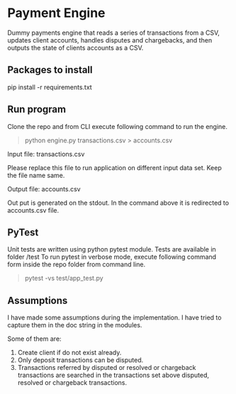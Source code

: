 # Payment Engine
Dummy payments engine that reads a series of transactions from a CSV, updates client accounts,
handles disputes and chargebacks, and then outputs the state of clients accounts as a CSV.

## Packages to install
pip install -r requirements.txt

## Run program
Clone the repo and from CLI execute following command to run the engine.

> python engine.py transactions.csv > accounts.csv

Input file: transactions.csv

Please replace this file to run application on different input data set. Keep the file name same.


Output file: accounts.csv

Out put is generated on the stdout. In the command above it is redirected to accounts.csv file.


## PyTest
Unit tests are written using python pytest module.
Tests are available in folder /test
To run pytest in verbose mode, execute following command form
inside the repo folder from command line.

> pytest -vs  test/app_test.py


## Assumptions
I have made some assumptions during the implementation.
I have tried to capture them in the doc string in the modules.

Some of them are:
1. Create client if do not exist already.
2. Only deposit transactions can be disputed.
3. Transactions referred by disputed or resolved or chargeback transactions
 are searched in the transactions set above disputed, resolved or chargeback transactions.
 

